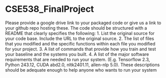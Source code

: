 # CSE538_FinalProject

Please provide a google drive link to your packaged code or give us a link to your github repo hosting these. The code should be structured with a README that clearly specifies the following: 1. List the original source for your code base. Include the URL to the original source. 2. The list of files that you modified and the specific functions within each file you modified for your project. 3. A list of commands that provide how you train and test your baseline and the systems you built. 4. A list of the major software requirements that are needed to run your system. (E.g. Tensorflow 2.3, Python 243.12, CUDA abd2.0, nltk2401.11, allen-nlp 5.0). These descriptions should be adequate enough to help anyone who wants to run your system

